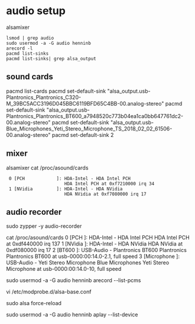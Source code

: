 # audio setup

alsamixer
```
lsmod | grep audio
sudo usermod -a -G audio henninb
arecord -l
pacmd list-sinks
pacmd list-sinks| grep alsa_output
```

## sound cards
pacmd list-cards
pacmd set-default-sink "alsa_output.usb-Plantronics_Plantronics_C320-M_39BC5ACC3196D045BBC6119BFD65C4BB-00.analog-stereo"
pacmd set-default-sink "alsa_output.usb-Plantronics_Plantronics_BT600_a7948520c773b04ea1ca0bb647761dc2-00.analog-stereo"
pacmd set-default-sink "alsa_output.usb-Blue_Microphones_Yeti_Stereo_Microphone_TS_2018_02_02_61506-00.analog-stereo"
pacmd set-default-sink 2

## mixer
alsamixer
cat /proc/asound/cards

```
 0 [PCH            ]: HDA-Intel - HDA Intel PCH
                      HDA Intel PCH at 0xf7210000 irq 34
 1 [NVidia         ]: HDA-Intel - HDA NVidia
                      HDA NVidia at 0xf7080000 irq 17
```

## audio recorder
sudo zypper -y audio-recorder


cat /proc/asound/cards
 0 [PCH            ]: HDA-Intel - HDA Intel PCH
                      HDA Intel PCH at 0xdf440000 irq 137
 1 [NVidia         ]: HDA-Intel - HDA NVidia
                      HDA NVidia at 0xdf080000 irq 17
 2 [BT600          ]: USB-Audio - Plantronics BT600
                      Plantronics Plantronics BT600 at usb-0000:00:14.0-2.1, full speed
 3 [Microphone     ]: USB-Audio - Yeti Stereo Microphone
                      Blue Microphones Yeti Stereo Microphone at usb-0000:00:14.0-10, full speed

sudo usermod -a -G audio henninb
arecord --list-pcms

vi /etc/modprobe.d/alsa-base.conf

sudo alsa force-reload

sudo usermod -a -G audio henninb
aplay --list-device
